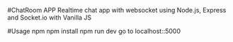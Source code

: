 #ChatRoom APP
Realtime chat app with websocket using Node.js, Express and Socket.io with Vanilla JS



#Usage
npm npm install
npm run dev
go to localhost::5000
